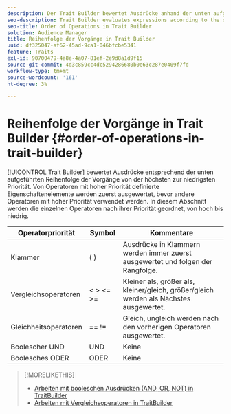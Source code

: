```yaml
---
description: Der Trait Builder bewertet Ausdrücke anhand der unten aufgeführten Reihenfolge von Vorgängen mit hoher bis niedriger Priorität. Von Operatoren mit hoher Priorität definierte Eigenschaftenelemente werden zuerst ausgewertet, bevor andere Operatoren mit hoher Priorität verwendet werden. In diesem Abschnitt werden die einzelnen Operatoren nach ihrer Priorität geordnet, von hoch bis niedrig.
seo-description: Trait Builder evaluates expressions according to the order-of-operations listed below, from high to low precedence. Trait elements defined by high-precedence operators are evaluated first, before other precedence operators. This section ranks each operator according to precedence, from high to low.
seo-title: Order of Operations in Trait Builder
solution: Audience Manager
title: Reihenfolge der Vorgänge in Trait Builder
uuid: df325047-af62-45ad-9ca1-046bfcbe5341
feature: Traits
exl-id: 90700479-4a8e-4a07-81ef-2e9d8a1d9f15
source-git-commit: 4d3c859cc4dc5294286680b0e63c287e0409f7fd
workflow-type: tm+mt
source-wordcount: '161'
ht-degree: 3%

---
```


# Reihenfolge der Vorgänge in Trait Builder {#order-of-operations-in-trait-builder}

[!UICONTROL Trait Builder] bewertet Ausdrücke entsprechend der unten aufgeführten Reihenfolge der Vorgänge von der höchsten zur niedrigsten Priorität. Von Operatoren mit hoher Priorität definierte Eigenschaftenelemente werden zuerst ausgewertet, bevor andere Operatoren mit hoher Priorität verwendet werden. In diesem Abschnitt werden die einzelnen Operatoren nach ihrer Priorität geordnet, von hoch bis niedrig.

<!-- c_tb_operator_precedence.xml -->

<table id="table_F0FA45B652C7464B90D35526817110FF"> 
 <thead> 
  <tr> 
   <th colname="col1" class="entry"> Operatorpriorität </th> 
   <th colname="col2" class="entry"> Symbol </th> 
   <th colname="col3" class="entry"> Kommentare </th> 
  </tr> 
 </thead>
 <tbody> 
  <tr> 
   <td colname="col1"> Klammer </td> 
   <td colname="col2"> ( ) </td> 
   <td colname="col3"> Ausdrücke in Klammern werden immer zuerst ausgewertet und folgen der Rangfolge. </td> 
  </tr> 
  <tr> 
   <td colname="col1"> Vergleichsoperatoren </td> 
   <td colname="col2"> &lt; &gt; &lt;= &gt;= </td> 
   <td colname="col3"> Kleiner als, größer als, kleiner/gleich, größer/gleich werden als Nächstes ausgewertet. </td> 
  </tr> 
  <tr> 
   <td colname="col1"> Gleichheitsoperatoren </td> 
   <td colname="col2"> == != </td> 
   <td colname="col3"> Gleich, ungleich werden nach den vorherigen Operatoren ausgewertet. </td> 
  </tr> 
  <tr> 
   <td colname="col1">Boolescher <span class="wintitle"> UND</span> </td> 
   <td colname="col2"><span class="wintitle"> UND</span> </td> 
   <td colname="col3" morerows="1"> Keine </td> 
  </tr> 
  <tr> 
   <td colname="col1">Boolesches <span class="wintitle"> ODER</span> </td> 
   <td colname="col2"><span class="wintitle"> ODER</span> </td> 
   <td colname="col3" morerows="1"> Keine </td> 
  </tr> 
 </tbody>
</table>

>[!MORELIKETHIS]
>
>* [Arbeiten mit booleschen Ausdrücken (AND, OR, NOT) in TraitBuilder](../../reference/boolean-expressions-tsb.md)
>* [Arbeiten mit Vergleichsoperatoren in TraitBuilder](../../features/traits/trait-comparison-operators.md)
